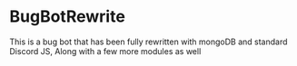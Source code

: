 # BugBotRewrite
This is a bug bot that has been fully rewritten with mongoDB and standard Discord JS, Along with a few more modules as well
